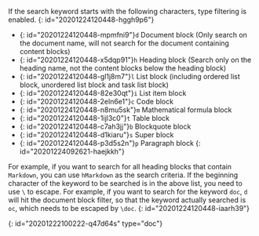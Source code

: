 If the search keyword starts with the following characters, type filtering is enabled.
{: id="20201224120448-hggh9p6"}

* {: id="20201224120448-mpmfni9"}`d` Document block (Only search on the document name, will not search for the document containing content blocks)
* {: id="20201224120448-x5dqp91"}`h` Heading block (Search only on the heading name, not the content blocks below the heading block)
* {: id="20201224120448-gl1j8m7"}`l` List block (including ordered list block, unordered list block and task list block)
* {: id="20201224120448-82e30qt"}`i` List item block
* {: id="20201224120448-2eln6e1"}`c` Code block
* {: id="20201224120448-n8mu5sk"}`m` Mathematical formula block
* {: id="20201224120448-1ijl3c0"}`t` Table block
* {: id="20201224120448-c7ah3jj"}`b` Blockquote block
* {: id="20201224120448-d1kiaru"}`s` Super block
* {: id="20201224120448-p3d5s2n"}`p` Paragraph block
{: id="20201224092621-haejkkh"}

For example, if you want to search for all heading blocks that contain `Markdown`, you can use `hMarkdown` as the search criteria. If the beginning character of the keyword to be searched is in the above list, you need to use `\` to escape. For example, if you want to search for the keyword `doc`, `d` will hit the document block filter, so that the keyword actually searched is `oc`, which needs to be escaped by `\doc`.
{: id="20201224120448-iaarh39"}


{: id="20201222100222-q47d64s" type="doc"}
